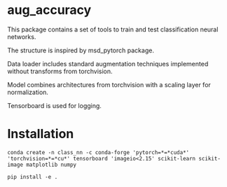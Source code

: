# aug_accuracy

This package contains a set of tools to train and test classification neural networks.

The structure is inspired by msd_pytorch package.

Data loader includes standard augmentation techniques implemented without transforms from torchvision.

Model combines architectures from torchvision with a scaling layer for normalization.

Tensorboard is used for logging.

# Installation
```
conda create -n class_nn -c conda-forge 'pytorch=*=*cuda*' 'torchvision=*=*cu*' tensorboard 'imageio<2.15' scikit-learn scikit-image matplotlib numpy
```
```
pip install -e .
```
